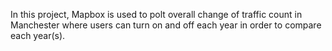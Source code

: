 
In this project, Mapbox is used to polt overall change of traffic count in Manchester where users can turn on and off each year in order to compare each year(s).
